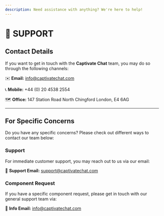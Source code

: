 ```yaml
---
description: Need assistance with anything? We're here to help!
---
```


# 💬 SUPPORT

## Contact Details

If you want to get in touch with the **Captivate Chat** team, you may do so through the following channels:

✉️ **Email:** info@captivatechat.com

📞 **Mobile:** +44 (0) 20 4538 2554

🗺️ **Office:** 147 Station Road North Chingford London, E4 6AG

***

## For Specific Concerns

Do you have any specific concerns? Please check out different ways to contact our team below:&#x20;

### Support

For immediate customer support, you may reach out to us via our email:

📩 **Support Email:** support@captivatechat.com

### Component Request&#x20;

If you have a specific component request, please get in touch with our general support team via:&#x20;

📩 **Info Email:** info@captivatechat.com&#x20;
